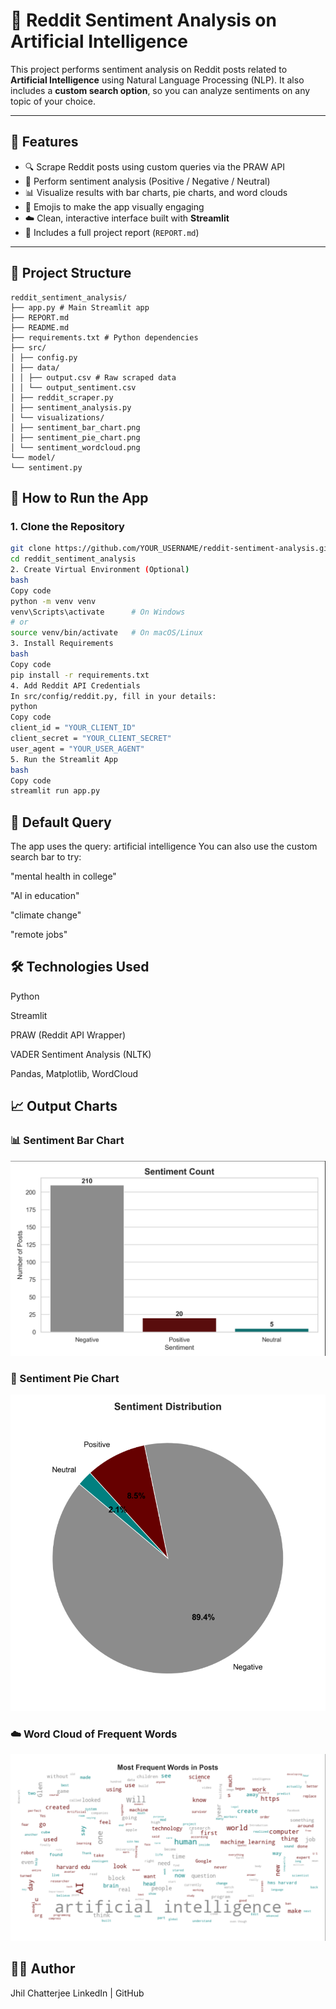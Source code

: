 # 🤖 Reddit Sentiment Analysis on Artificial Intelligence

This project performs sentiment analysis on Reddit posts related to **Artificial Intelligence** using Natural Language Processing (NLP). It also includes a **custom search option**, so you can analyze sentiments on any topic of your choice.

---

## 📌 Features

- 🔍 Scrape Reddit posts using custom queries via the PRAW API
- 💬 Perform sentiment analysis (Positive / Negative / Neutral)
- 📊 Visualize results with bar charts, pie charts, and word clouds
- 🎨 Emojis to make the app visually engaging
- ☁️ Clean, interactive interface built with **Streamlit**
- 📝 Includes a full project report (`REPORT.md`)

---

## 📂 Project Structure
```
reddit_sentiment_analysis/
├── app.py # Main Streamlit app
├── REPORT.md 
├── README.md 
├── requirements.txt # Python dependencies
├── src/
│ ├── config.py
│ ├── data/
│ │ ├── output.csv # Raw scraped data
│ │ └── output_sentiment.csv 
│ ├── reddit_scraper.py 
│ ├── sentiment_analysis.py
│ └── visualizations/
│ ├── sentiment_bar_chart.png
│ ├── sentiment_pie_chart.png
│ └── sentiment_wordcloud.png
└── model/
└── sentiment.py 
```

## 🚀 How to Run the App

### 1. Clone the Repository
```bash
git clone https://github.com/YOUR_USERNAME/reddit-sentiment-analysis.git
cd reddit_sentiment_analysis
2. Create Virtual Environment (Optional)
bash
Copy code
python -m venv venv
venv\Scripts\activate      # On Windows
# or
source venv/bin/activate   # On macOS/Linux
3. Install Requirements
bash
Copy code
pip install -r requirements.txt
4. Add Reddit API Credentials
In src/config/reddit.py, fill in your details:
python
Copy code
client_id = "YOUR_CLIENT_ID"
client_secret = "YOUR_CLIENT_SECRET"
user_agent = "YOUR_USER_AGENT"
5. Run the Streamlit App
bash
Copy code
streamlit run app.py
```
## 🧪 Default Query
The app uses the query:
artificial intelligence
You can also use the custom search bar to try:

"mental health in college"

"AI in education"

"climate change"

"remote jobs"

## 🛠️ Technologies Used
Python

Streamlit

PRAW (Reddit API Wrapper)

VADER Sentiment Analysis (NLTK)

Pandas, Matplotlib, WordCloud

## 📈 Output Charts

### 📊 Sentiment Bar Chart
![Sentiment Bar Chart](images/bar_chart.png)

### 🥧 Sentiment Pie Chart
![Sentiment Pie Chart](images/pie_chart.png)

### ☁️ Word Cloud of Frequent Words
![Word Cloud](images/wordcloud.png)


## 🙋‍♀️ Author
Jhil Chatterjee
LinkedIn | GitHub



